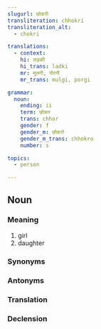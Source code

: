 ```yaml
---
slugurl: छोकरी
transliteration: chhokri
transliteration_alt:
  - chokri

translations:
  - context:
    hi: लड़की
    hi_trans: ladki
    mr: मुलगी, पोरगी
    mr_trans: mulgi, porgi

grammar:
  noun:
    ending: ii
    term: छोकर
    trans: chhor
    gender: f
    gender_m: छोकरो
    gender_m_trans: chhokro
    number: s

topics:
  - person

---
```


## Noun

### Meaning

<word-meanings>

1. girl
2. daughter

</word-meanings>

### Synonyms

<word-synonyms :syns="['लड़की', 'छोरी']" ></word-synonyms>

### Antonyms

<word-antonyms :ants="['छोकरो', 'छोरो', 'लड़को']" ></word-antonyms>

### Translation

<translation :translation="translations" ></translation>

### Declension

<noun-decl :grammar="grammar" ></noun-decl>

